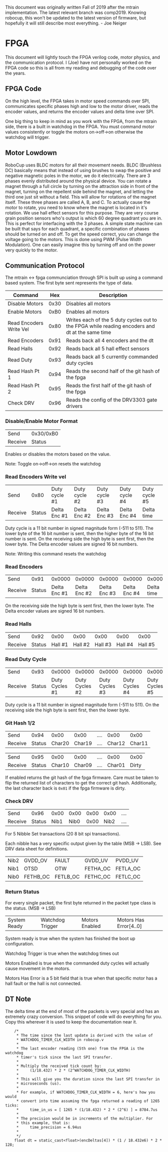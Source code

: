 This document was originally written Fall of 2019 after the mtrain implementation. The latest relevant branch was comp2019. Knowing robocup, this won't be updated to the latest version of firmware, but hopefully it will still describe most everything. - Joe Neiger

# FPGA

This document will lightly touch the FPGA verilog code, motor physics, and the communication protocol. I (Joe) have not personally worked on the FPGA code so this is all from my reading and debugging of the code over the years.

## FPGA Code

On the high level, the FPGA takes in motor speed commands over SPI, communicates specific phases high and low to the motor driver, reads the encoder values, and returns the encoder values and delta time over SPI.

One big thing to keep in mind as you work with the FPGA, from the mtrain side, there is a built in watchdog in the FPGA. You must command motor values consistently or toggle the motors on->off->on otherwise the watchdog will trigger.

## Motor Lowdown

RoboCup uses BLDC motors for all their movement needs. BLDC (Brushless DC) basically means that instead of using brushes to swap the positive and negative magnetic poles in the motor, we do it electrically. There are 3 phases evenly distributed around the physical device. You can rotate a magnet through a full circle by turning on the attraction side in front of the magnet, turning on the repellent side behind the magnet, and letting the third one just sit without a field. This will allow for rotations of the magnet itself. These three phases are called A, B, and C. To actually cause the motor to rotate, you need to know where the magnet is located in it's rotation. We use hall effect sensors for this purpose. They are very course grain position sensors who's output is which 60 degree quadrant you are in. This is perfect for interfacing with the 3 phases. A simple state machine can be built that says for each quadrant, a specific combination of phases should be turned on and off. To get the speed correct, you can change the voltage going to the motors. This is done using PWM (Pulse Width Modulation). One can easily imagine this by turning off and on the power very quickly to the motor. 

## Communication Protocol

The mtrain <-> fpga communciation through SPI is built up using a command based system. The first byte sent represents the type of data.

| Command | Hex | Description |
|---|---|---|
| Disable Motors | 0x30 | Disables all motors |
| Enable Motors | 0xB0 | Enables all motors |
| Read Encoders Write Vel | 0x80 | Writes each of the 5 duty cycles out to the FPGA while reading encoders and dt at the same time |
| Read Encoders | 0x91 | Reads back all 4 encoders and the dt |
| Read Halls    | 0x92 | Reads back all 5 hall effect sensors |
| Read Duty     | 0x93 | Reads back all 5 currently  commanded duty cycles |
| Read Hash Pt 1| 0x94 | Reads the second half of the git hash of the fpga |
| Read Hash Pt 2| 0x95 | Reads the first half of the git hash of the fpga |
| Check DRV     | 0x96 | Reads the config of the DRV3303 gate drivers |

### Disable/Enable Motor Format

| | |
|-|-|
| Send   | 0x30/0xB0 |
| Receive| Status    |

Enables or disables the motors based on the value.

Note: Toggle on->off->on resets the watchdog

### Read Encoders Write vel

| | | | | | | |
|-|-|-|-|-|-|-|
| Send    | 0x80  | Duty cycle #1 | Duty cycle #2 |Duty cycle #3 |Duty cycle #4 | Duty cycle #5 |
| Receive | Status| Delta Enc #1  | Delta Enc #2  |Delta Enc #3  |Delta Enc #4  | Delta time    |

Duty cycle is a 11 bit number in signed magnitude form (-511 to 511). The lower byte of the 16 bit number is sent, then the higher byte of the 16 bit number is sent. On the receiving side the high byte is sent first, then the lower byte. The Delta encoder values are signed 16 bit numbers.

Note: Writing this command resets the watchdog

### Read Encoders

| | | | | | | |
|-|-|-|-|-|-|-|
| Send    | 0x91   | 0x0000       | 0x0000      | 0x0000      | 0x0000      | 0x0000     |
| Receive | Status | Delta Enc #1 |Delta Enc #2 |Delta Enc #3 |Delta Enc #4 | Delta time |


On the receiving side the high byte is sent first, then the lower byte. The Delta encoder values are signed 16 bit numbers.

### Read Halls

| | | | | | | |
|-|-|-|-|-|-|-|
| Send    | 0x92   | 0x00    | 0x00    | 0x00    | 0x00    | 0x00    |
| Receive | Status | Hall #1 | Hall #2 | Hall #3 | Hall #4 | Hall #5 |

### Read Duty Cycle

| | | | | | | |
|-|-|-|-|-|-|-|
| Send    | 0x93   | 0x0000         | 0x0000         | 0x0000         | 0x0000         | 0x0000         |
| Receive | Status | Duty Cycles #1 | Duty Cycles #2 | Duty Cycles #3 | Duty Cycles #4 | Duty Cycles #5 |

Duty cycle is a 11 bit number in signed magnitude form (-511 to 511). On the receiving side the high byte is sent first, then the lower byte.

### Git Hash 1/2


| | | | | | | |
|-|-|-|-|-|-|-|
| Send    | 0x94   | 0x00   | 0x00   | .... | 0x00   | 0x00   |
| Receive | Status | Char20 | Char19 | .... | Char12 | Char11 |


| | | | | | | |
|-|-|-|-|-|-|-|
| Send    | 0x95   | 0x00   | 0x00   | .... | 0x00   | 0x00  |
| Receive | Status | Char10 | Char09 | .... | Char01 | Dirty |

If enabled returns the git hash of the fpga firmware. Care must be taken to flip the returned list of characters to get the correct git hash. Additionally, the last character back is `0x01` if the fpga firmware is dirty.

### Check DRV

| | | | | | | |
|-|-|-|-|-|-|-|
| Send    | 0x96   | 0x00 | 0x00 | 0x00 | 0x00 |....|
| Receive | Status | Nib1 | Nib0 | 0x00 | Nib2 |....|

For 5 Nibble Set transactions (20 8 bit spi transactions).

Each nibble has a very specific output given by the table (MSB -> LSB). See DRV data sheet for definitions.

| | | | | |
|-|-|-|-|-|
| Nib2 | GVDD_OV  | FAULT    | GVDD_UV  | PVDD_UV  |
| Nib1 | OTSD     | OTW      | FETHA_OC | FETLA_OC |
| Nib0 | FETHB_OC | FETLB_OC | FETHC_OC | FETLC_OC |

### Return Status

For every single packet, the first byte returned in the packet type class is the status. (MSB -> LSB)

| | | | |
|-|-|-|-|
| System Ready | Watchdog Trigger | Motors Enabled | Motors Has Error[4..0] |

System ready is true when the system has finished the boot up configuration.

Watchdog Trigger is true when the watchdog times out

Motors Enabled is true when the commanded duty cycles will actually cause movement in the motors.

Motors Has Error is a 5 bit field that is true when that specific motor has a hall fault or the hall is not connected.

## DT Note

The delta time at the end of most of the packets is very special and has an extremely crazy conversion. This snippet of code will do everything for you. Copy this wherever it is used to keep the documentation near it.

```
    /*
     * The time since the last update is derived with the value of
     * WATCHDOG_TIMER_CLK_WIDTH in robocup.v
     *
     * The last encoder reading (5th one) from the FPGA is the watchdog
     * timer's tick since the last SPI transfer.
     *
     * Multiply the received tick count by:
     *     (1/18.432) * 2 * (2^WATCHDOG_TIMER_CLK_WIDTH)
     *
     * This will give you the duration since the last SPI transfer in
     * microseconds (us).
     *
     * For example, if WATCHDOG_TIMER_CLK_WIDTH = 6, here's how you would
     * convert into time assuming the fpga returned a reading of 1265 ticks:
     *     time_in_us = [ 1265 * (1/18.432) * 2 * (2^6) ] = 8784.7us
     *
     * The precision would be in increments of the multiplier. For
     * this example, that is:
     *     time_precision = 6.94us
     *
     */
    float dt = static_cast<float>(encDeltas[4]) * (1 / 18.432e6) * 2 * 128;
```